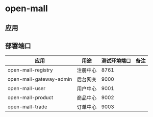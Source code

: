 # open-mall

## 应用

## 部署端口

| 应用 | 用途 | 测试环境端口 | 备注 |
| ---- | ---- | ----------- | ---- |
| open-mall-registry | 注册中心 |  8761 | |
| open-mall-gateway-admin | 后台网关 | 9000 | |
| open-mall-user | 用户中心 | 9001 | |
| open-mall-product | 商品中心 | 9002 | |
| open-mall-trade | 订单中心 | 9003 | |